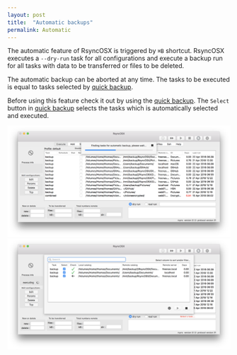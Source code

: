 ```yaml
---
layout: post
title:  "Automatic backups"
permalink: Automatic
---
```

The automatic feature of RsyncOSX is triggered by `⌘B` shortcut. RsyncOSX executes a `--dry-run` task for all configurations and execute a backup run for all tasks with data to be transferred or files to be deleted.

The automatic backup can be aborted at any time. The tasks to be executed is equal to tasks selected by [quick backup](/Quickbackup).

Before using this feature check it out by using the [quick backup](/Quickbackup). The `Select` button in [quick backup](/Quickbackup) selects the tasks which is automatically selected and executed.

![ssh](/images/RsyncOSX/master/automatic/automatic1.png)
![ssh](/images/RsyncOSX/master/automatic/automatic2.png)
